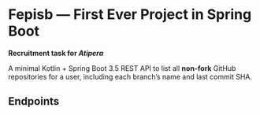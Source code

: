 # Fepisb — First Ever Project in Spring Boot

**Recruitment task for _Atipera_**

A minimal Kotlin + Spring Boot 3.5 REST API to list all **non-fork** GitHub repositories for a user, including each branch’s name and last commit SHA.

## Endpoints


